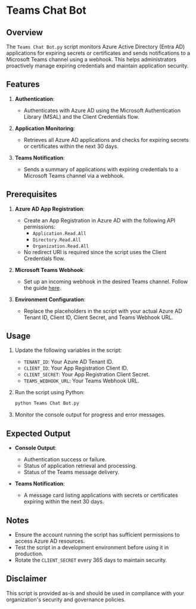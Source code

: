 # Teams Chat Bot

## Overview

The `Teams Chat Bot.py` script monitors Azure Active Directory (Entra AD) applications for expiring secrets or certificates and sends notifications to a Microsoft Teams channel using a webhook. This helps administrators proactively manage expiring credentials and maintain application security.

## Features

1. **Authentication**:
   - Authenticates with Azure AD using the Microsoft Authentication Library (MSAL) and the Client Credentials flow.

2. **Application Monitoring**:
   - Retrieves all Azure AD applications and checks for expiring secrets or certificates within the next 30 days.

3. **Teams Notification**:
   - Sends a summary of applications with expiring credentials to a Microsoft Teams channel via a webhook.

## Prerequisites

1. **Azure AD App Registration**:
   - Create an App Registration in Azure AD with the following API permissions:
     - `Application.Read.All`
     - `Directory.Read.All`
     - `Organization.Read.All`
   - No redirect URI is required since the script uses the Client Credentials flow.

2. **Microsoft Teams Webhook**:
   - Set up an incoming webhook in the desired Teams channel. Follow the guide [here](https://learn.microsoft.com/en-us/microsoftteams/platform/webhooks-and-connectors/how-to/add-incoming-webhook).

3. **Environment Configuration**:
   - Replace the placeholders in the script with your actual Azure AD Tenant ID, Client ID, Client Secret, and Teams Webhook URL.

## Usage

1. Update the following variables in the script:
   - `TENANT_ID`: Your Azure AD Tenant ID.
   - `CLIENT_ID`: Your App Registration Client ID.
   - `CLIENT_SECRET`: Your App Registration Client Secret.
   - `TEAMS_WEBHOOK_URL`: Your Teams Webhook URL.

2. Run the script using Python:
   ```bash
   python Teams Chat Bot.py
   ```

3. Monitor the console output for progress and error messages.

## Expected Output

- **Console Output**:
  - Authentication success or failure.
  - Status of application retrieval and processing.
  - Status of the Teams message delivery.

- **Teams Notification**:
  - A message card listing applications with secrets or certificates expiring within the next 30 days.

## Notes

- Ensure the account running the script has sufficient permissions to access Azure AD resources.
- Test the script in a development environment before using it in production.
- Rotate the `CLIENT_SECRET` every 365 days to maintain security.

## Disclaimer

This script is provided as-is and should be used in compliance with your organization's security and governance policies.

